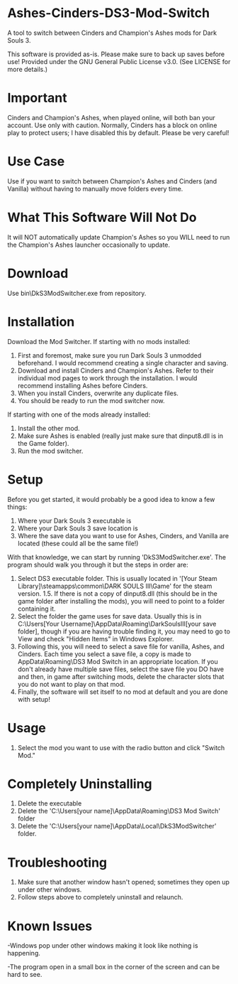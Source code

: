 # Ashes-Cinders-DS3-Mod-Switch
A tool to switch between Cinders and Champion's Ashes mods for Dark Souls 3.

This software is provided as-is. Please make sure to back up saves before use!
Provided under the GNU General Public License v3.0. (See LICENSE for more details.)

# Important
Cinders and Champion's Ashes, when played online, will both ban your account. Use only with caution. Normally, Cinders has a block on online play to protect users; I have disabled this by default. Please be very careful!

# Use Case
Use if you want to switch between Champion's Ashes and Cinders (and Vanilla) without having to manually move folders every time.

# What This Software Will Not Do
It will NOT automatically update Champion's Ashes so you WILL need to run the Champion's Ashes launcher occasionally to update.

# Download
Use bin\DkS3ModSwitcher.exe from repository.

# Installation
Download the Mod Switcher.
If starting with no mods installed:
  1. First and foremost, make sure you run Dark Souls 3 unmodded beforehand. I would recommend creating a single character and saving.
  2. Download and install Cinders and Champion's Ashes. Refer to their individual mod pages to work through the installation. I would recommend installing Ashes before Cinders. 
  3. When you install Cinders, overwrite any duplicate files.
  4. You should be ready to run the mod switcher now.
    
If starting with one of the mods already installed:
  1. Install the other mod.
  2. Make sure Ashes is enabled (really just make sure that dinput8.dll is in the Game folder).
  3. Run the mod switcher.

# Setup
Before you get started, it would probably be a good idea to know a few things:
1. Where your Dark Souls 3 executable is
2. Where your Dark Souls 3 save location is
3. Where the save data you want to use for Ashes, Cinders, and Vanilla are located (these could all be the same file!)

With that knowledge, we can start by running  'DkS3ModSwitcher.exe'.
The program should walk you through it but the steps in order are:
  1. Select DS3 executable folder. This is usually located in '[Your Steam Library]\steamapps\common\DARK SOULS III\Game' for the steam version.
  1.5. If there is not a copy of dinput8.dll (this should be in the game folder after installing the mods), you will need to point to a folder containing it.
  2. Select the folder the game uses for save data. Usually this is in C:\Users\[Your Username]\AppData\Roaming\DarkSoulsIII\[your save folder], though if you are having trouble finding it, you may need to go to View and check "Hidden Items" in Windows Explorer.
  3. Following this, you will need to select a save file for vanilla, Ashes, and Cinders. Each time you select a save file, a copy is made to AppData\Roaming\DS3 Mod Switch in an appropriate location. If you don't already have multiple save files, select the save file you DO have and then, in game after switching mods, delete the character slots that you do not want to play on that mod.
  4. Finally, the software will set itself to no mod at default and you are done with setup!
  
# Usage
1. Select the mod you want to use with the radio button and click "Switch Mod."

# Completely Uninstalling
1. Delete the executable
2. Delete the 'C:\Users\[your name]\AppData\Roaming\DS3 Mod Switch' folder
3. Delete the 'C:\Users\[your name]\AppData\Local\DkS3ModSwitcher' folder.

# Troubleshooting
1. Make sure that another window hasn't opened; sometimes they open up under other windows.
2. Follow steps above to completely uninstall and relaunch.

# Known Issues
-Windows pop under other windows making it look like nothing is happening.

-The program open in a small box in the corner of the screen and can be hard to see.
